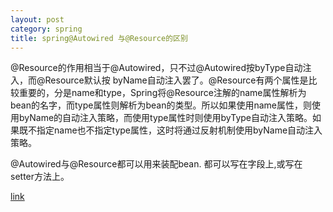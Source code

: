 ```yaml
---
layout: post
category: spring
title: spring@Autowired 与@Resource的区别
---
```


@Resource的作用相当于@Autowired，只不过@Autowired按byType自动注入，而@Resource默认按 byName自动注入罢了。@Resource有两个属性是比较重要的，分是name和type，Spring将@Resource注解的name属性解析为bean的名字，而type属性则解析为bean的类型。所以如果使用name属性，则使用byName的自动注入策略，而使用type属性时则使用byType自动注入策略。如果既不指定name也不指定type属性，这时将通过反射机制使用byName自动注入策略。

@Autowired与@Resource都可以用来装配bean. 都可以写在字段上,或写在setter方法上。

[link](https://blog.csdn.net/weixin_40423597/article/details/80643990)